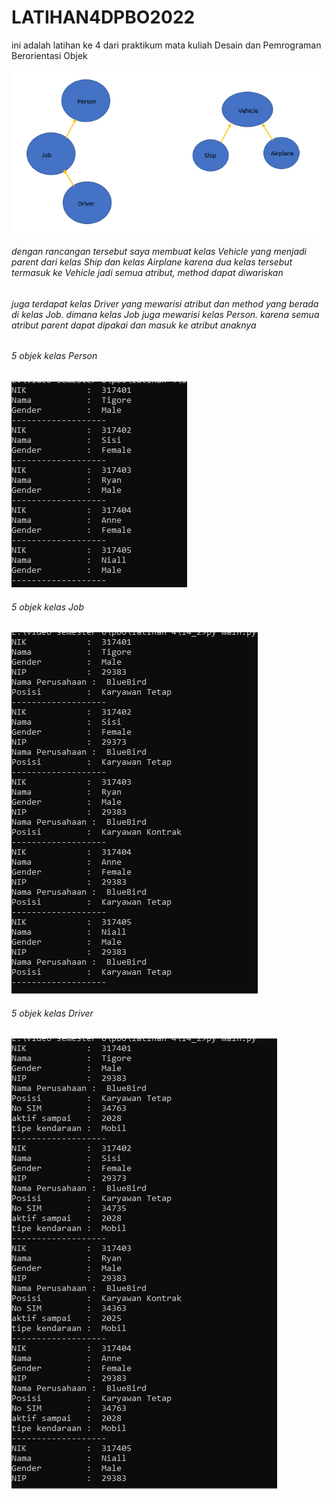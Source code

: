 # LATIHAN4DPBO2022
ini adalah latihan ke 4 dari praktikum mata kuliah Desain dan Pemrograman Berorientasi Objek

![ran_cangan](https://raw.githubusercontent.com/fialif/LATIHAN4DPBO2022/main/latihan%204/rancangan2.png)

###### dengan rancangan tersebut saya membuat kelas Vehicle yang menjadi parent dari kelas Ship dan kelas Airplane karena dua kelas tersebut termasuk ke Vehicle jadi semua atribut, method dapat diwariskan
###### juga terdapat kelas Driver yang mewarisi atribut dan method yang berada di kelas Job. dimana kelas Job juga mewarisi kelas Person. karena semua atribut parent dapat dipakai dan masuk ke atribut anaknya  


###### 5 objek kelas Person 
![obj_person](https://github.com/fialif/LATIHAN4DPBO2022/blob/main/latihan%204/l4_2/personSS.png?raw=true) 
###### 5 objek kelas Job 
![obj_job](https://github.com/fialif/LATIHAN4DPBO2022/blob/main/latihan%204/l4_2/jobSS.png?raw=true) 
###### 5 objek kelas Driver 
![obj_driver](https://github.com/fialif/LATIHAN4DPBO2022/blob/main/latihan%204/l4_2/driverSS.png?raw=true)
